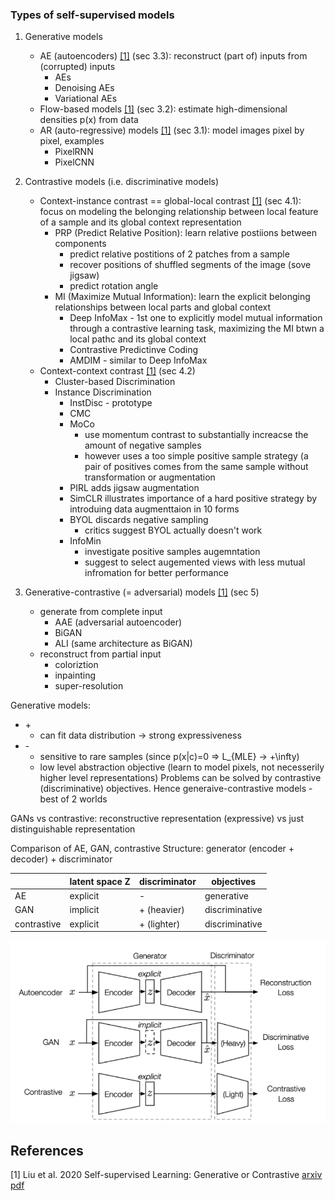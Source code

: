 ### Types of self-supervised models
1. Generative models
    * AE (autoencoders)  [[1]](#1) (sec 3.3): reconstruct (part of) inputs from (corrupted) inputs
        * AEs
        * Denoising AEs
        * Variational AEs
    * Flow-based models  [[1]](#1) (sec 3.2): estimate high-dimensional densities p(x) from data
    * AR (auto-regressive) models  [[1]](#1) (sec 3.1): model images pixel by pixel, examples
        * PixelRNN
        * PixelCNN
2. Contrastive models (i.e. discriminative models)
    * Context-instance contrast == global-local contrast  [[1]](#1) (sec 4.1): focus on modeling the belonging relationship between local feature of a sample and its global context representation
        * PRP (Predict Relative Position): learn relative postiions between components
            * predict relative postitions of 2 patches from a sample
            * recover positions of shuffled segments of the image (sove jigsaw)
            * predict rotation angle
        * MI (Maximize Mutual Information): learn the explicit belonging relationships between local parts and global context
            * Deep InfoMax - 1st one to explicitly model mutual information through a contrastive learning task, maximizing the MI btwn a local pathc and its global context
            * Contrastive Predictinve Coding
            * AMDIM - similar to Deep InfoMax
    * Context-context contrast  [[1]](#1) (sec 4.2)
        * Cluster-based Discrimination
        * Instance Discrimination
            * InstDisc - prototype
            * CMC
            * MoCo
                * use momentum contrast to substantially increacse the amount of negative samples
                * however uses a too simple positive sample strategy (a pair of positives comes from the same sample without transformation or augmentation
            * PIRL adds jigsaw augmentation
            * SimCLR illustrates importance of a hard positive strategy by introduing data augmenttaion in 10 forms
            * BYOL discards negative sampling
                * critics suggest BYOL actually doesn't work
            * InfoMin
                * investigate positive samples augemntation
                * suggest to select augemented views with less mutual infromation for better performance
            
3. Generative-contrastive (= adversarial) models   [[1]](#1) (sec 5)
    * generate from complete input
        * AAE (adversarial autoencoder)
        * BiGAN
        * ALI (same architecture as BiGAN)
    * reconstruct from partial input
        * coloriztion
        * inpainting
        * super-resolution

Generative models:
* \+ 
    * can fit data distribution -> strong expressiveness
* \- 
    * sensitive to rare samples (since p(x|c)=0 => L_{MLE} -> +\infty)
    * low level abstraction objective (learn to model pixels, not necesserily higher level representations)
Problems can be solved by contrastive (discriminative) objectives. Hence generaive-contrastive models - best of 2 worlds

GANs vs contrastive:
reconstructive representation (expressive) vs just distinguishable representation

Comparison of AE, GAN, contrastive
Structure: generator (encoder + decoder) + discriminator

|              | latent space Z | discriminator | objectives     |
| ------------ | -------------- | ------------- | -------------- |
| AE           | explicit       | -             | generative     |
| GAN          | implicit       | + (heavier)   | discriminative |
| contrastive  | explicit       | + (lighter)   | discriminative |

 ![Alt text](AE_GAN_contrastive.png "Comparison of AE, GAN and contrastive models")
 

## References
<a id="1">[1]</a> 
Liu et al. 2020
Self-supervised Learning: Generative or Contrastive
[arxiv](https://arxiv.org/abs/2006.08218)  [pdf](papers/selfsupervised_learning:_generative_or_contrastive.pdf)